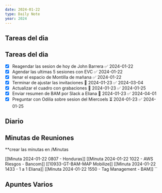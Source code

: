```yaml
---
date: 2024-01-22
type: Daily Note
year: 2024
---
```


## Tareas del dia


## Tareas del dia

- [x] Reagendar las sesion de hoy de John Barrera ✅ 2024-01-22
- [x] Agendar las ultimas 5 sesiones con EVC ✅ 2024-01-22
- [x] llenar el espacio de Montilla de mañana ✅ 2024-01-22
- [x] Terminar de ajustar las invitaciones 📅 2024-01-23 ✅ 2024-03-04
- [x] Actualizar el cuadro con grabaciones 📅 2024-01-23 ✅ 2024-01-25
- [x] Enviar resumen de BAM por Slack a Eliana 📅 2024-01-23 ✅ 2024-04-01
- [x] Preguntar con Odilia sobre sesion del Miercoels ⏳ 2024-01-23 ✅ 2024-01-25

## Diario

## Minutas de Reuniones
**crear las minutas en /Minutas

[[Minuta 2024-01-22 0807 - Honduras]]
[[Minuta 2024-01-22 1022 - AWS Riesgos - Bancom]]
[[10933-GT-BAM-MAP Mobilize]]
[[Minuta 2024-01-22 1433 - 1 a 1 Eliana]]
[[Minuta 2024-01-22 1550 - Tag Management - BAM]]
``
## Apuntes Varios
